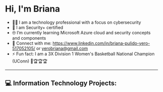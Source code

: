 <h1> Hi, I'm Briana </h1>

- 👩‍💻 I am a technology professional with a focus on cybersecurity
- 📜 I am Security+ certified
- 🤓 I’m currently learning Microsoft Azure cloud and security concepts and components
- 🤝 Connect with me: https://www.linkedin.com/in/briana-pulido-yero-517052105/ or yerobriana@gmail.com
- ⚡ Fun fact: I am a 3X Division 1 Women's Basketball National Champion (UConn) 🏀🏆🏆🏆
------------------------------------------------------------------------------
<h2>💻 Information Technology Projects:</h2>
